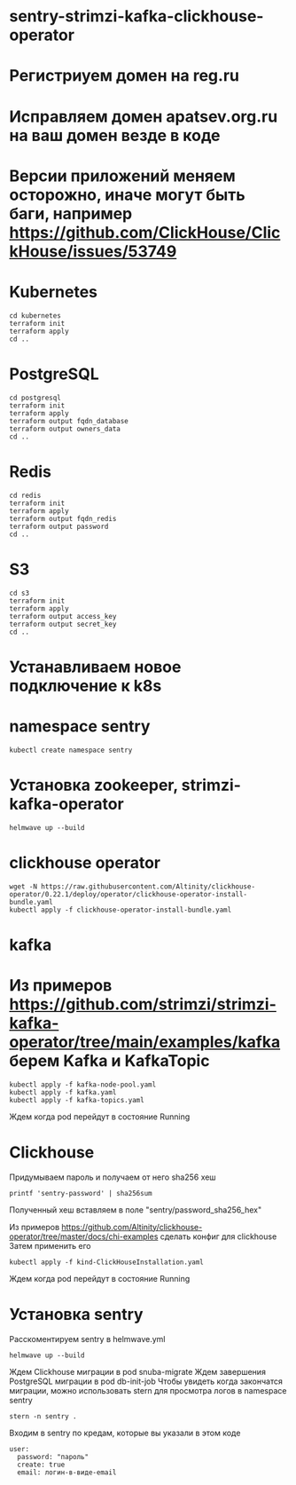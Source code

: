 # sentry-strimzi-kafka-clickhouse-operator

# Регистриуем домен на reg.ru
# Исправляем домен apatsev.org.ru на ваш домен везде в коде
# Версии приложений меняем осторожно, иначе могут быть баги, например https://github.com/ClickHouse/ClickHouse/issues/53749

# Kubernetes
```shell
cd kubernetes
terraform init
terraform apply
cd ..
```

# PostgreSQL
```shell
cd postgresql
terraform init
terraform apply
terraform output fqdn_database
terraform output owners_data
cd ..
```

# Redis
```shell
cd redis
terraform init
terraform apply
terraform output fqdn_redis
terraform output password
cd ..
```

# S3
```shell
cd s3
terraform init
terraform apply
terraform output access_key
terraform output secret_key
cd ..
```

# Устанавливаем новое подключение к k8s

# namespace sentry
```shell
kubectl create namespace sentry
```

# Установка zookeeper, strimzi-kafka-operator
```shell
helmwave up --build
```

# clickhouse operator
```shell
wget -N https://raw.githubusercontent.com/Altinity/clickhouse-operator/0.22.1/deploy/operator/clickhouse-operator-install-bundle.yaml
kubectl apply -f clickhouse-operator-install-bundle.yaml
```

# kafka
# Из примеров https://github.com/strimzi/strimzi-kafka-operator/tree/main/examples/kafka берем Kafka и KafkaTopic
```
kubectl apply -f kafka-node-pool.yaml
kubectl apply -f kafka.yaml
kubectl apply -f kafka-topics.yaml
```
Ждем когда pod перейдут в состояние Running

# Clickhouse
Придумываем пароль и получаем от него sha256 хеш
```
printf 'sentry-password' | sha256sum
```
Полученный хеш вставляем в поле "sentry/password_sha256_hex"

Из примеров https://github.com/Altinity/clickhouse-operator/tree/master/docs/chi-examples сделать конфиг для clickhouse
Затем применить его
```shell
kubectl apply -f kind-ClickHouseInstallation.yaml
```
Ждем когда pod перейдут в состояние Running

# Установка sentry
Расскоментируем sentry в helmwave.yml
```shell
helmwave up --build
```

Ждем Clickhouse миграции в pod snuba-migrate
Ждем завершения PostgreSQL миграции в pod db-init-job
Чтобы увидеть когда закончатся миграции, можно использовать stern для просмотра логов в namespace sentry
```
stern -n sentry .
```

Входим в sentry по кредам, которые вы указали в этом коде
```
user:
  password: "пароль"
  create: true
  email: логин-в-виде-email
```
